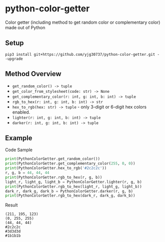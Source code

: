 # python-color-getter
Color getter (including method to get random color or complementary color) made out of Python

## Setup
```pip3 install git+https://github.com/yjg30737/python-color-getter.git --upgrade```

## Method Overview
* ```get_random_color() -> tuple```
* ```get_color_from_stylesheet(code: str) -> None```
* ```get_complementary_color(r: int, g: int, b: int) -> tuple```
* ```rgb_to_hex(r: int, g: int, b: int) -> str```
* ```hex_to_rgb(hex: str) -> tuple``` - only 3-digit or 6-digit hex colors enabled.
* ```lighter(r: int, g: int, b: int) -> tuple```
* ```darker(r: int, g: int, b: int) -> tuple```

## Example
Code Sample
```python
print(PythonColorGetter.get_random_color())
print(PythonColorGetter.get_complementary_color(255, 0, 0))
print(PythonColorGetter.hex_to_rgb('#2c2c2c'))
r, g, b = 44, 44, 44
print(PythonColorGetter.rgb_to_hex(r, g, b))
light_r, light_g, light_b = PythonColorGetter.lighter(r, g, b)
print(PythonColorGetter.rgb_to_hex(light_r, light_g, light_b))
dark_r, dark_g, dark_b = PythonColorGetter.darker(r, g, b)
print(PythonColorGetter.rgb_to_hex(dark_r, dark_g, dark_b))
```

Result
```
(211, 195, 123)
(0, 255, 255)
(44, 44, 44)
#2c2c2c
#3d3d3d
#1b1b1b
```

